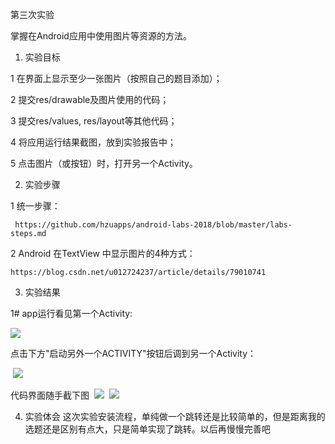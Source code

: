 第三次实验

掌握在Android应用中使用图片等资源的方法。  

1. 实验目标

1    在界面上显示至少一张图片（按照自己的题目添加）；    

2    提交res/drawable及图片使用的代码；    

3    提交res/values, res/layout等其他代码；    

4    将应用运行结果截图，放到实验报告中；    

5    点击图片（或按钮）时，打开另一个Activity。    

2. 实验步骤

1   统一步骤：    

     https://github.com/hzuapps/android-labs-2018/blob/master/labs-steps.md    

2   Android 在TextView 中显示图片的4种方式：    

    https://blog.csdn.net/u012724237/article/details/79010741    

3. 实验结果

 1# app运行看见第一个Activity:  
 
![](https://github.com/zicong-chen/android-labs-2018/blob/master/com1614080901238/%E5%AE%9E%E9%AA%8C%E4%B8%89%E8%BF%90%E8%A1%8C%E6%88%AA%E5%9B%BE/1.png)


点击下方"启动另外一个ACTIVITY"按钮后调到另一个Activity：

  ![](https://github.com/zicong-chen/android-labs-2018/blob/master/com1614080901238/%E5%AE%9E%E9%AA%8C%E4%B8%89%E8%BF%90%E8%A1%8C%E6%88%AA%E5%9B%BE/2.png)
 
 代码界面随手截下图
   ![](https://github.com/zicong-chen/android-labs-2018/blob/master/com1614080901238/%E5%AE%9E%E9%AA%8C%E4%B8%89%E8%BF%90%E8%A1%8C%E6%88%AA%E5%9B%BE/11.png)
     ![](https://github.com/zicong-chen/android-labs-2018/blob/master/com1614080901238/%E5%AE%9E%E9%AA%8C%E4%B8%89%E8%BF%90%E8%A1%8C%E6%88%AA%E5%9B%BE/22.png)
    

4. 实验体会
这次实验安装流程，单纯做一个跳转还是比较简单的，但是距离我的选题还是区别有点大，只是简单实现了跳转。以后再慢慢完善吧

